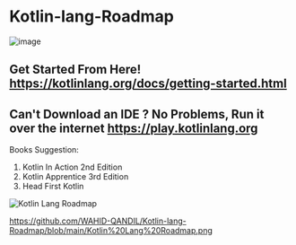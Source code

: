 # Kotlin-lang-Roadmap
![image](https://github.com/user-attachments/assets/e183b19e-a257-4679-80cd-7d9144b64998)

## Get Started From Here! **https://kotlinlang.org/docs/getting-started.html**
## Can't Download an IDE ? No Problems, Run it over the internet **https://play.kotlinlang.org**

Books Suggestion: 
<ol>
  <li>Kotlin In Action 2nd Edition</li>
  <li>Kotlin Apprentice 3rd Edition</li>
  <li>Head First Kotlin</li>
</ol>

![Kotlin Lang Roadmap](https://github.com/user-attachments/assets/46cf1661-40db-4552-8341-af6c4897e17e)

https://github.com/WAHID-QANDIL/Kotlin-lang-Roadmap/blob/main/Kotlin%20Lang%20Roadmap.png
